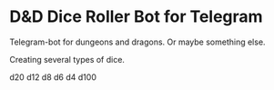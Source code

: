 # D&D Dice Roller Bot for Telegram

Telegram-bot for dungeons and dragons. Or maybe something else.

Creating several types of dice.

d20 d12 d8 d6 d4 d100
